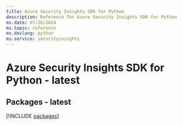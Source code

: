 ```yaml
---
title: Azure Security Insights SDK for Python
description: Reference for Azure Security Insights SDK for Python
ms.date: 07/26/2024
ms.topic: reference
ms.devlang: python
ms.service: securityinsights
---
```

# Azure Security Insights SDK for Python - latest
## Packages - latest
[!INCLUDE [packages](security-insights-index.md)]